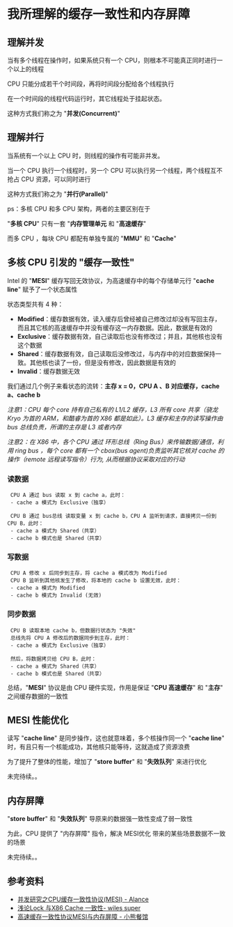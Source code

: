 
# 我所理解的缓存一致性和内存屏障

## 理解并发

当有多个线程在操作时，如果系统只有一个 CPU，则根本不可能真正同时进行一个以上的线程

CPU 只能分成若干个时间段，再将时间段分配给各个线程执行

在一个时间段的线程代码运行时，其它线程处于挂起状态。

这种方式我们称之为 "**并发(Concurrent)**"

## 理解并行

当系统有一个以上 CPU 时，则线程的操作有可能非并发。

当一个 CPU 执行一个线程时，另一个 CPU 可以执行另一个线程，两个线程互不抢占 CPU 资源，可以同时进行

这种方式我们称之为 "**并行(Parallel)**"

ps：多核 CPU 和多 CPU 架构，两者的主要区别在于

"**多核 CPU**" 只有一套 "**内存管理单元** 和 "**高速缓存**"

而多 CPU ，每块 CPU 都配有单独专属的 "**MMU**" 和 "**Cache**"

## 多核 CPU 引发的 "缓存一致性"

Intel 的 "**MESI**" 缓存写回无效协议，为高速缓存中的每个存储单元行 "**cache line**" 赋予了一个状态属性

状态类型共有 4 种：

- **Modified**：缓存数据有效，读入缓存后曾经被自己修改过却没有写回主存，而且其它核的高速缓存中并没有缓存这一内存数据。因此，数据是有效的
- **Exclusive**：缓存数据有效，自己读取后也没有修改过；并且，其他核也没有这个数据
- **Shared**：缓存数据有效，自己读取后没修改过，与内存中的对应数据保持一致。其他核也读了一份，但是没有修改，因此数据是有效的
- **Invalid**：缓存数据无效

我们通过几个例子来看状态的流转：**主存 x = 0，CPU A 、B 对应缓存，cache a、cache b**

*注意1：CPU 每个 core 持有自己私有的 L1/L2 缓存，L3 所有 core 共享（骁龙 Kryo 为首的 ARM，和酷睿为首的 X86 都是如此）。L3 缓存和主存的读写操作由 bus 总线负责，所谓的主存是 L3 或者内存*

*注意2：在 X86 中，各个 CPU 通过 环形总线（Ring Bus）来传输数据/通信，利用 ring bus ，每个 core 都有一个 cbox(bus agent)负责监听其它核对 cache 的操作（remote 远程读写指令）行为, 从而根据协议采取对应的行动*

### 读数据

```
 CPU A 通过 bus 读取 x 到 cache a，此时：
 - cache a 模式为 Exclusive（独享）
 
 CPU B 通过 bus总线 读取变量 x 到 cache b，CPU A 监听到请求，直接拷贝一份到 CPU B，此时：
 - cache a 模式为 Shared（共享）
 - cache b 模式也是 Shared（共享）
```

### 写数据

```
 CPU A 修改 x 后同步到主存，将 cache a 模式改为 Modified
 CPU B 监听到其他核发生了修改，将本地的 cache b 设置无效，此时：
 - cache a 模式为 Modified
 - cache b 模式为 Invalid (无效)
```

### 同步数据

```
 CPU B 读取本地 cache b，但数据行状态为 "失效"
 总线先将 CPU A 修改后的数据同步到主存，此时：
 - cache a 模式为 Exclusive（独享）
 
 然后，将数据拷贝给 CPU B，此时：
 - cache a 模式为 Shared（共享）
 - cache b 模式也是 Shared（共享）
```

总结，"**MESI**" 协议是由 CPU 硬件实现，作用是保证 "**CPU 高速缓存**" 和 "**主存**" 之间缓存数据的一致性

## MESI 性能优化

读写 "**cache line**" 是同步操作，这也就意味着，多个核操作同一个 "**cache line**" 时，有且只有一个核能成功，其他核只能等待，这就造成了资源浪费

为了提升了整体的性能，增加了 "**store buffer**" 和 "**失效队列**" 来进行优化

未完待续。。

## 内存屏障

"**store buffer**" 和 "**失效队列**"  导原来的数据强一致性变成了弱一致性

为此，CPU 提供了 "内存屏障" 指令，解决 MESI优化 带来的某些场景数据不一致的场景

未完待续。。

## 参考资料

- [并发研究之CPU缓存一致性协议(MESI) - Alance ](https://www.cnblogs.com/yanlong300/p/8986041.html)
- [浅论Lock 与X86 Cache 一致性- wiles super ](https://zhuanlan.zhihu.com/p/24146167)
- [高速缓存一致性协议MESI与内存屏障 - 小熊餐馆 ](https://www.cnblogs.com/xiaoxiongcanguan/p/13184801.html)